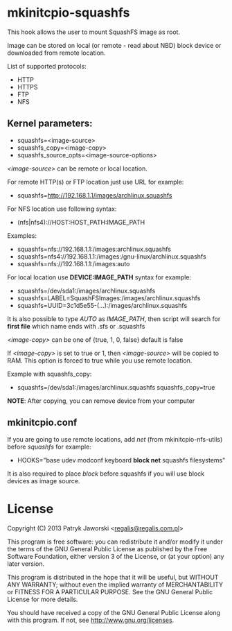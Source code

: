 mkinitcpio-squashfs
===================

This hook allows the user to mount SquashFS image as root.

Image can be stored on local (or remote - read about NBD) block device
or downloaded from remote location.

List of supported protocols:
  * HTTP
  * HTTPS
  * FTP
  * NFS

Kernel parameters:
------------------

* squashfs=\<image-source\>
* squashfs\_copy=\<image-copy\>
* squashfs\_source\_opts=\<image-source-options\>


*\<image-source\>* can be remote or local location.

For remote HTTP(s) or FTP location just use URL for example:

* squashfs=http://192.168.1.1/images/archlinux.squashfs

For NFS location use following syntax:

* (nfs|nfs4)://HOST:HOST\_PATH:IMAGE\_PATH

Examples:

* squashfs=nfs://192.168.1.1:/images:archlinux.squashfs
* squashfs=nfs4://192.168.1.1:/images:/gnu-linux/archlinux.squashfs
* squashfs=nfs://192.168.1.1:/images:auto

For local location use **DEVICE:IMAGE\_PATH** syntax for example:

* squashfs=/dev/sda1:/images/archlinux.squashfs
* squashfs=LABEL=SquashFSImages:/images/archlinux.squashfs
* squashfs=UUID=3c1d5e55-(...):/images/archlinux.squashfs

It is also possible to type *AUTO* as *IMAGE\_PATH*, then script will search for
**first file** which name ends with .sfs or .squashfs

*\<image-copy\>* can be one of {true, 1, 0, false} default is false

If *\<image-copy\>* is set to true or 1, then *\<image-source\>* will be copied
to RAM. This option is forced to true while you use remote location.

Example with squashfs\_copy:

* squashfs=/dev/sda1:/images/archlinux.squashfs squashfs\_copy=true

**NOTE**: After copying, you can remove device from your computer

mkinitcpio.conf
---------------

If you are going to use remote locations, add *net* (from mkinitcpio-nfs-utils)
before *squashfs* for example:

* HOOKS="base udev modconf keyboard **block net** squashfs filesystems"

It is also required to place *block* before squashfs if you will use
block devices as image source.


License
=======

Copyright (C) 2013 Patryk Jaworski \<regalis@regalis.com.pl\>

This program is free software: you can redistribute it and/or modify
it under the terms of the GNU General Public License as published by
the Free Software Foundation, either version 3 of the License, or
(at your option) any later version.

This program is distributed in the hope that it will be useful,
but WITHOUT ANY WARRANTY; without even the implied warranty of
MERCHANTABILITY or FITNESS FOR A PARTICULAR PURPOSE.  See the
GNU General Public License for more details.

You should have received a copy of the GNU General Public License
along with this program.  If not, see http://www.gnu.org/licenses.
